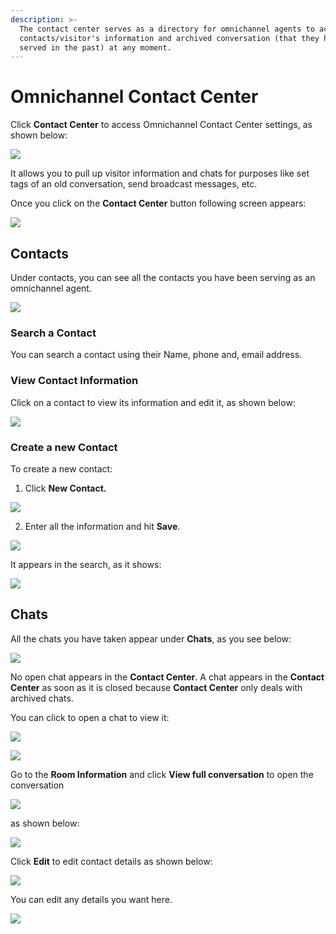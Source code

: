 ```yaml
---
description: >-
  The contact center serves as a directory for omnichannel agents to access
  contacts/visitor's information and archived conversation (that they have
  served in the past) at any moment.
---
```


# Omnichannel Contact Center

Click **Contact Center** to access Omnichannel Contact Center settings, as shown below:

![](../../../.gitbook/assets/image%20%28219%29.png)

It allows you to pull up visitor information and chats for purposes like set tags of an old conversation, send broadcast messages, etc.

Once you click on the **Contact Center** button following screen appears:

![](../../../.gitbook/assets/image%20%28254%29%20%281%29%20%281%29%20%281%29%20%281%29%20%281%29%20%281%29%20%281%29%20%281%29.png)

## Contacts

Under contacts, you can see all the contacts you have been serving as an omnichannel agent.

![](../../../.gitbook/assets/image%20%28254%29%20%281%29%20%281%29%20%281%29%20%281%29%20%281%29%20%281%29%20%281%29.png)

### Search a Contact

You can search a contact using their Name, phone and, email address.

### View Contact Information

Click on a contact to view its information and edit it, as shown below:

![](../../../.gitbook/assets/image%20%28220%29.png)

### Create a new Contact

To create a new contact:

1. Click **New Contact.**

![](../../../.gitbook/assets/image%20%28212%29.png)

2. Enter all the information and hit **Save**. 

![](../../../.gitbook/assets/image%20%28213%29.png)



It appears in the search, as it shows:

![](../../../.gitbook/assets/image%20%28221%29.png)

## Chats

All the chats you have taken appear under **Chats**, as you see below:

![](../../../.gitbook/assets/image%20%28215%29%20%281%29.png)

No open chat appears in the **Contact Center**. A chat appears in the **Contact** **Center** as soon as it is closed because **Contact Center** only deals with archived chats.   

You can click to open a chat to view it: 

![](../../../.gitbook/assets/image%20%28216%29.png)

![](../../../.gitbook/assets/image%20%28182%29.png)

Go to the **Room Information** and click **View full conversation** to open the conversation

![](../../../.gitbook/assets/image%20%28331%29.png)

as shown below:

![](../../../.gitbook/assets/image%20%28333%29.png)

Click **Edit** to edit contact  details as shown below:

![](../../../.gitbook/assets/image%20%28330%29.png)

You can edit any details you want here. 

![](../../../.gitbook/assets/image%20%28336%29.png)

